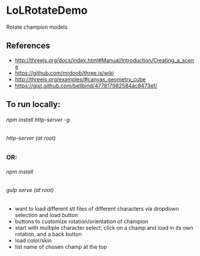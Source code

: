 # LoLRotateDemo
Rotate champion models

## References

- http://threejs.org/docs/index.html#Manual/Introduction/Creating_a_scene
- https://github.com/mrdoob/three.js/wiki
- http://threejs.org/examples/#canvas_geometry_cube
- https://gist.github.com/bellbind/477817982584ac8473ef/

## To run locally:
###### npm install http-server -g 
###### http-server (at root)
### OR:
###### npm install
###### gulp serve (at root)

- want to load different stl files of different characters via dropdown selection and load button
- buttons to customize rotation/orientation of champion
- start with multiple character select, click on a champ and load in its own rotation, and a back button
- load color/skin
- list name of chosen champ at the top
